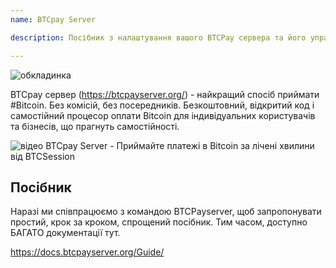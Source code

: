 ```yaml
---
name: BTCpay Server

description: Посібник з налаштування вашого BTCPay сервера та його управління

---
```


![обкладинка](assets/cover.webp)

BTCpay сервер (https://btcpayserver.org/) - найкращий спосіб приймати #Bitcoin. Без комісій, без посередників. Безкоштовний, відкритий код і самостійний процесор оплати Bitcoin для індивідуальних користувачів та бізнесів, що прагнуть самостійності.

![відео](https://youtu.be/KqsM-n-e4aY)
BTCpay Server - Приймайте платежі в Bitcoin за лічені хвилини від BTCSession

## Посібник

Наразі ми співпрацюємо з командою BTCPayserver, щоб запропонувати простий, крок за кроком, спрощений посібник. Тим часом, доступно БАГАТО документації тут.

https://docs.btcpayserver.org/Guide/